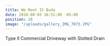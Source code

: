 ```yaml
---
title: We Rent It Buda
date: 2018-08-03 16:51:00 -05:00
position: 28
image: "/uploads/gallery_IMG_7073.JPG"
---
```


Type II Commercial Driveway with Slotted Drain